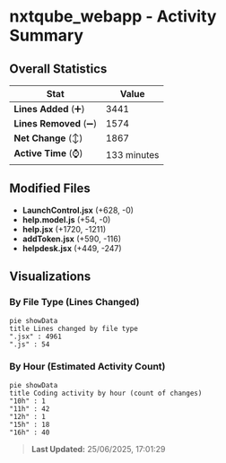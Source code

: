 # nxtqube_webapp - Activity Summary 

## Overall Statistics

| Stat                   | Value                                                             |
| ---------------------- | ----------------------------------------------------------------- |
| **Lines Added** (➕)   | 3441                                          |
| **Lines Removed** (➖) | 1574                                        |
| **Net Change** (↕)    | 1867                |
| **Active Time** (⌚)   | 133 minutes |


## Modified Files
- **LaunchControl.jsx** (+628, -0)
- **help.model.js** (+54, -0)
- **help.jsx** (+1720, -1211)
- **addToken.jsx** (+590, -116)
- **helpdesk.jsx** (+449, -247)

## Visualizations

### By File Type (Lines Changed)

```mermaid
pie showData
title Lines changed by file type
".jsx" : 4961
".js" : 54
```

### By Hour (Estimated Activity Count)

```mermaid
pie showData
title Coding activity by hour (count of changes)
"10h" : 1
"11h" : 42
"12h" : 1
"15h" : 18
"16h" : 40
```


> **Last Updated:** 25/06/2025, 17:01:29